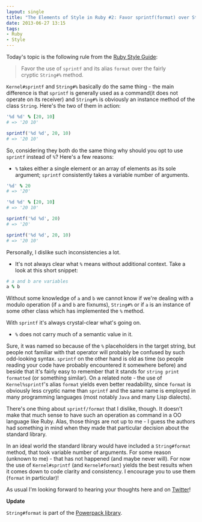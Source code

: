 ```yaml
---
layout: single
title: "The Elements of Style in Ruby #2: Favor sprintf(format) over String#%"
date: 2013-06-27 13:15
tags:
- Ruby
- Style
---
```


Today's topic is the following rule from the [Ruby Style Guide](https://github.com/rubocop/ruby-style-guide):

> Favor the use of `sprintf` and its alias `format` over the fairly </br>
> cryptic `String#%` method.

`Kernel#sprintf` and `String#%` basically do the same thing - the main
difference is that `sprintf` is generally used as a command(it does
not operate on its receiver) and `String#%` is obviously an instance
method of the class `String`. Here's the two of them in action:

```ruby
'%d %d' % [20, 10]
# => '20 10'

sprintf('%d %d', 20, 10)
# => '20 10'
```

So, considering they both do the same thing why should you opt to use
`sprintf` instead of `%`? Here's a few reasons:

* `%` takes either a single element or an array of elements as its
  sole argument; `sprintf` consistently takes a variable number of
  arguments.

```ruby
'%d' % 20
# => '20'

'%d %d' % [20, 10]
# => '20 10'

sprintf('%d %d', 20)
# => '20'

sprintf('%d %d', 20, 10)
# => '20 10'
```

Personally, I dislike such inconsistencies a lot.

* It's not always clear what `%` means without additional
  context. Take a look at this short snippet:

```ruby
# a and b are variables
a % b
```

Without some knowledge of `a` and `b` we cannot know if we're dealing
with a modulo operation (if `a` and `b` are fixnums), `String#%` or if
`a` is an instance of some other class which has implemented the `%`
method.

With `sprintf` it's always crystal-clear what's going on.

* `%` does not carry much of a semantic value in it.

Sure, it was named so because of the `%` placeholders in the target
string, but people not familiar with that operator will probably be
confused by such odd-looking syntax. `sprintf` on the other hand is
old as time (so people reading your code have probably encountered it
somewhere before) and beside that it's fairly easy to remember that it
stands for `string print formatted` (or something similar). On a
related note - the use of `Kernel%sprintf`'s alias `format` yields
even better readability, since `format` is obviously less cryptic name
than `sprintf` and the same name is employed in many programming
languages (most notably `Java` and many Lisp dialects).

There's one thing about `sprintf/format` that I dislike, though. It
doesn't make that much sense to have such an operation as command in a
OO language like Ruby. Alas, those things are not up to me - I guess
the authors had something in mind when they made that particular
decision about the standard library.

In an ideal world the standard library would have included a
`String#format` method, that took variable number of arguments. For
some reason (unknown to me) - that has not happened (and maybe never
will). For now the use of `Kernel#sprintf` (and `Kernel#format`)
yields the best results when it comes down to code clarity and
consistency. I encourage you to use them (`format` in particular)!

As usual I'm looking forward to hearing your thoughts here and on
[Twitter](http://twitter.com/bbatsov)!

**Update**

`String#format` is part of the [Powerpack library](https://github.com/bbatsov/powerpack).
